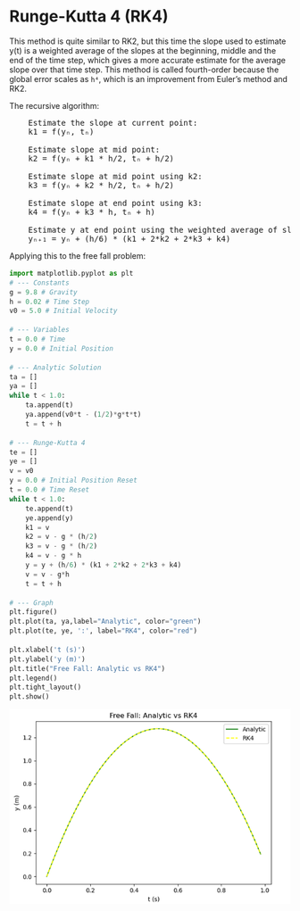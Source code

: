 # Runge-Kutta 4 (RK4)
This method is quite similar to RK2, but this time the slope used to estimate y(t) is a weighted average of the slopes at the beginning, middle and the end of the time step, which gives a more accurate estimate for the average slope over that time step. This method is called fourth-order because the global error scales as ```h⁴```, which is an improvement from Euler’s method and RK2.

The recursive algorithm:
<pre>
    Estimate the slope at current point:
    k1 = f(yₙ, tₙ)

    Estimate slope at mid point:
    k2 = f(yₙ + k1 * h/2, tₙ + h/2)
    
    Estimate slope at mid point using k2:
    k3 = f(yₙ + k2 * h/2, tₙ + h/2)

    Estimate slope at end point using k3:
    k4 = f(yₙ + k3 * h, tₙ + h)

    Estimate y at end point using the weighted average of slopes:
    yₙ₊₁ = yₙ + (h/6) * (k1 + 2*k2 + 2*k3 + k4)
</pre>

Applying this to the free fall problem:
``` python
import matplotlib.pyplot as plt
# --- Constants
g = 9.8 # Gravity
h = 0.02 # Time Step
v0 = 5.0 # Initial Velocity

# --- Variables
t = 0.0 # Time
y = 0.0 # Initial Position

# --- Analytic Solution
ta = []
ya = []
while t < 1.0:
    ta.append(t)
    ya.append(v0*t - (1/2)*g*t*t)
    t = t + h
    
# --- Runge-Kutta 4
te = []
ye = []
v = v0
y = 0.0 # Initial Position Reset
t = 0.0 # Time Reset
while t < 1.0:
    te.append(t)
    ye.append(y)
    k1 = v
    k2 = v - g * (h/2)
    k3 = v - g * (h/2)
    k4 = v - g * h
    y = y + (h/6) * (k1 + 2*k2 + 2*k3 + k4)
    v = v - g*h
    t = t + h

# --- Graph
plt.figure()
plt.plot(ta, ya,label="Analytic", color="green")
plt.plot(te, ye, ':', label="RK4", color="red")

plt.xlabel('t (s)')
plt.ylabel('y (m)')
plt.title("Free Fall: Analytic vs RK4")
plt.legend()
plt.tight_layout()
plt.show()
```
![Description](images/rk4-method-projectile.png)
